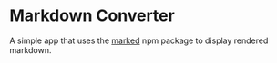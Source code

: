 # Markdown Converter

A simple app that uses the [marked]( https://github.com/chjj/marked ) npm package to display rendered markdown.

